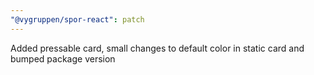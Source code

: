 ```yaml
---
"@vygruppen/spor-react": patch
---
```


Added pressable card, small changes to default color in static card and bumped package version
